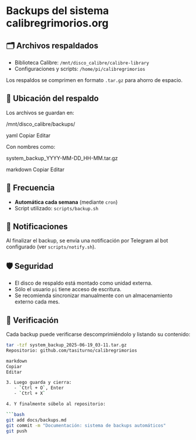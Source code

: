 # Backups del sistema calibregrimorios.org

## 🗂️ Archivos respaldados

- Biblioteca Calibre: `/mnt/disco_calibre/calibre-library`
- Configuraciones y scripts: `/home/pi/calibregrimorios`

Los respaldos se comprimen en formato `.tar.gz` para ahorro de espacio.

## 📍 Ubicación del respaldo

Los archivos se guardan en:

/mnt/disco_calibre/backups/

yaml
Copiar
Editar

Con nombres como:

system_backup_YYYY-MM-DD_HH-MM.tar.gz

markdown
Copiar
Editar

## 🔄 Frecuencia

- **Automática cada semana** (mediante `cron`)
- Script utilizado: `scripts/backup.sh`

## 📢 Notificaciones

Al finalizar el backup, se envía una notificación por Telegram al bot configurado (ver `scripts/notify.sh`).

## 🛡️ Seguridad

- El disco de respaldo está montado como unidad externa.
- Sólo el usuario `pi` tiene acceso de escritura.
- Se recomienda sincronizar manualmente con un almacenamiento externo cada mes.

## 🧪 Verificación

Cada backup puede verificarse descomprimiéndolo y listando su contenido:

```bash
tar -tzf system_backup_2025-06-19_03-11.tar.gz
Repositorio: github.com/tasiturno/calibregrimorios

markdown
Copiar
Editar

3. Luego guarda y cierra:
   - `Ctrl + O`, Enter
   - `Ctrl + X`

4. Y finalmente súbelo al repositorio:

```bash
git add docs/backups.md
git commit -m "Documentación: sistema de backups automáticos"
git push
